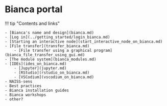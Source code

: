 # Bianca portal

!!! tip "Contents and links"

    - [Bianca's name and design](bianca.md)
    - [Log in](../getting_started/login_bianca.md)
    - [Starting an interactive node](start_interactive_node_on_bianca.md)
    - [File transfer](transfer_bianca.md)
        - [File transfer using a graphical program](bianca_file_transfer_using_gui.md)
    - [The module system](bianca_modules.md)
    - [IDEs](ides_on_bianca.md)
        - [Jupyter](jupyter.md)
        - [RStudio](rstudio_on_bianca.md)
        - [VSCodium](vscodium_on_bianca.md)
    - NAISS-sens
    - Best practices
    - Bianca installation guides
    - Bianca workshops
    - other?
